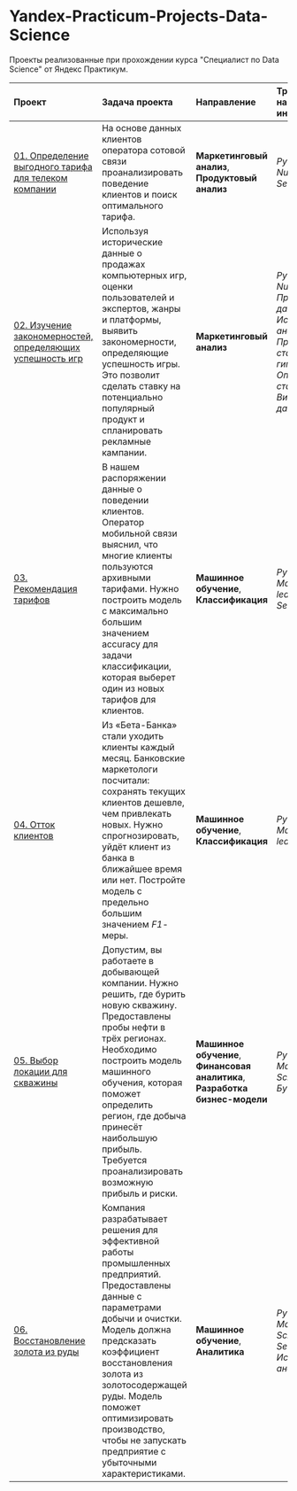 # Yandex-Practicum-Projects-Data-Science
Проекты реализованные при прохождении курса "Специалист по Data Science" от Яндекс Практикум.

|**Проект**|**Задача проекта**|**Направление**|**Требуемые навыки и инструменты**|
|:-----------------|:-------------------------------|:-----------|:-----------|
|[01. Определение выгодного тарифа для телеком компании](https://github.com/Victoranoshin/Yandex-Practicum-Projects-Data-Science/tree/395edb579fe03bb2bcb8ce437755bc2312a31b83/01.%20%D0%9E%D0%BF%D1%80%D0%B5%D0%B4%D0%B5%D0%BB%D0%B5%D0%BD%D0%B8%D0%B5%20%D0%B2%D1%8B%D0%B3%D0%BE%D0%B4%D0%BD%D0%BE%D0%B3%D0%BE%20%D1%82%D0%B0%D1%80%D0%B8%D1%84%D0%B0%20%D0%B4%D0%BB%D1%8F%20%D1%82%D0%B5%D0%BB%D0%B5%D0%BA%D0%BE%D0%BC%20%D0%BA%D0%BE%D0%BC%D0%BF%D0%B0%D0%BD%D0%B8%D0%B8)  |  На основе данных клиентов оператора сотовой связи проанализировать поведение клиентов и поиск оптимального тарифа.|  **Маркетинговый анализ**, **Продуктовый анализ**  | *Python*, *Pandas*, *Numpy*, *Matplotlib*, *Seaborn*, *SciPy*  |
|[02. Изучение закономерностей, определяющих успешность игр](https://github.com/Victoranoshin/Yandex-Practicum-Projects-Data-Science/tree/392ec456d0766f392593e483b31581d53aa38e46/02.%20%D0%98%D0%B7%D1%83%D1%87%D0%B5%D0%BD%D0%B8%D0%B5%20%D0%B7%D0%B0%D0%BA%D0%BE%D0%BD%D0%BE%D0%BC%D0%B5%D1%80%D0%BD%D0%BE%D1%81%D1%82%D0%B5%D0%B9%2C%20%D0%BE%D0%BF%D1%80%D0%B5%D0%B4%D0%B5%D0%BB%D1%8F%D1%8E%D1%89%D0%B8%D1%85%20%D1%83%D1%81%D0%BF%D0%B5%D1%88%D0%BD%D0%BE%D1%81%D1%82%D1%8C%20%D0%B8%D0%B3%D1%80)|Используя исторические данные о продажах компьютерных игр, оценки пользователей и экспертов, жанры и платформы, выявить закономерности, определяющие успешность игры. Это позволит сделать ставку на потенциально популярный продукт и спланировать рекламные кампании.|**Маркетинговый анализ**|*Python*, *Pandas*, *Numpy*, *Matplotlib*, *Предобработка данных*, *Исследовательский анализ данных*, *Проверка статистических гипотез*, *Описательная статистика*, *Визуализация данных*|
|[03. Рекомендация тарифов](https://github.com/Victoranoshin/Yandex-Practicum-Projects-Data-Science/tree/02d1645fc554c2820ec093424fbb1e1db076fc0a/03.%20%D0%A0%D0%B5%D0%BA%D0%BE%D0%BC%D0%B5%D0%BD%D0%B4%D0%B0%D1%86%D0%B8%D1%8F%20%D1%82%D0%B0%D1%80%D0%B8%D1%84%D0%BE%D0%B2)|В нашем распоряжении данные о поведении клиентов. Оператор мобильной связи выяснил, что многие клиенты пользуются архивными тарифами. Нужно построить модель с максимально большим значением accuracy для задачи классификации, которая выберет один из новых тарифов для клиентов.|**Машинное обучение**, **Классификация**|*Python*, *Pandas*, *Matplotlib*, *Scikit-learn*, *Pyplot*, *Seaborn*, *Tqdm*|
|[04. Отток клиентов](https://github.com/Victoranoshin/Yandex-Practicum-Projects-Data-Science/tree/43f2d87456f16cf9363961bd819f08564d6c6f98/04.%20%D0%9E%D1%82%D1%82%D0%BE%D0%BA%20%D0%BA%D0%BB%D0%B8%D0%B5%D0%BD%D1%82%D0%BE%D0%B2)|Из «Бета-Банка» стали уходить клиенты каждый месяц. Банковские маркетологи посчитали: сохранять текущих клиентов дешевле, чем привлекать новых. Нужно спрогнозировать, уйдёт клиент из банка в ближайшее время или нет. Постройте модель с предельно большим значением *F1*-меры.|**Машинное обучение**, **Классификация**|*Python*, *Pandas*, *Matplotlib*, *Scikit-learn*|
|[05. Выбор локации для скважины](https://github.com/Victoranoshin/Yandex-Practicum-Projects-Data-Science/tree/a94eb8b04dc3e631cf09d5b2203389f89c4796d2/05.%20%D0%92%D1%8B%D0%B1%D0%BE%D1%80%20%D0%BB%D0%BE%D0%BA%D0%B0%D1%86%D0%B8%D0%B8%20%D0%B4%D0%BB%D1%8F%20%D1%81%D0%BA%D0%B2%D0%B0%D0%B6%D0%B8%D0%BD%D1%8B)|Допустим, вы работаете в добывающей компании. Нужно решить, где бурить новую скважину. Предоставлены пробы нефти в трёх регионах. Необходимо построить модель машинного обучения, которая поможет определить регион, где добыча принесёт наибольшую прибыль. Требуется проанализировать возможную прибыль и риски.|**Машинное обучение**, **Финансовая аналитика**, **Разработка бизнес-модели**|*Python*, *Pandas*, *Matplotlib*, *Numpy*, *Scikit-learn*, *Os*, *Бутстреп*|
|[06. Восстановление золота из руды](https://github.com/Victoranoshin/Yandex-Practicum-Projects-Data-Science/tree/25fd89eb634efe4f7e850ed87e378da66d24fad6/06.%20%D0%92%D0%BE%D1%81%D1%81%D1%82%D0%B0%D0%BD%D0%BE%D0%B2%D0%BB%D0%B5%D0%BD%D0%B8%D0%B5%20%D0%B7%D0%BE%D0%BB%D0%BE%D1%82%D0%B0%20%D0%B8%D0%B7%20%D1%80%D1%83%D0%B4%D1%8B)|Компания разрабатывает решения для эффективной работы промышленных предприятий. Предоставлены данные с параметрами добычи и очистки. Модель должна предсказать коэффициент восстановления золота из золотосодержащей руды. Модель поможет оптимизировать производство, чтобы не запускать предприятие с убыточными характеристиками.|**Машинное обучение**, **Аналитика**|*Python*, *Pandas*, *Matplotlib*, *Numpy*, *Scikit-learn*, *Seaborn*, *Исследовательский анализ*|
